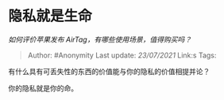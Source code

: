 # 隐私就是生命
*如何评价苹果发布 AirTag，有哪些使用场景，值得购买吗？*

> Author: #Anonymity
> Last update: *23/07/2021* 
> Link:s
> Tags:    



有什么具有可丢失性的东西的价值能与你的隐私的价值相提并论？

你的隐私就是你的命。



